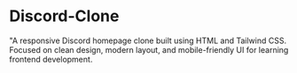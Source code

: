 # Discord-Clone
"A responsive Discord homepage clone built using HTML and Tailwind CSS. Focused on clean design, modern layout, and mobile-friendly UI for learning frontend development.
